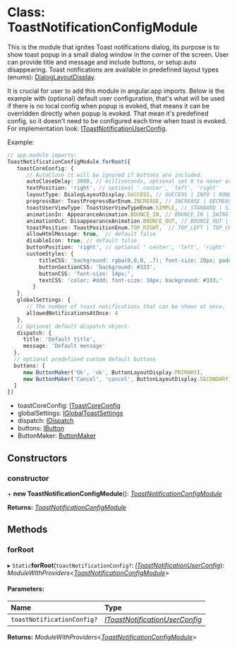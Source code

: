 # Class: ToastNotificationConfigModule

This is the module that ignites Toast notifications dialog, its purpose is to show toast popup in a
small dialog window in the corner of the screen. User can provide title and message and include buttons, or setup auto disappearing.
Toast notifications are available in predefined layout types (enums): [DialogLayoutDisplay](#/documentation/Enum:%20DialogLayoutDisplay).

It is crucial for user to add this module in angular.app imports.
Below is the example with (optional) default user configuration, that's what will be used if there is no
local config when popup is evoked, that means it can be overridden directly when popup is evoked.
That mean it's predefined config, so it doesn't need to be configured each time when toast is evoked.
For implementation look: [IToastNotificationUserConfig](#/documentation/Interface:%20IToastNotificationUserConfig).

Example:
```typescript
// app.module imports:
ToastNotificationConfigModule.forRoot({
   toastCoreConfig: {
      // AutoClose it will be ignored if buttons are included.
      autoCloseDelay: 3000, // milliseconds, optional set 0 to never expires
      textPosition: 'right', // optional ' center', 'left', 'right'
      layoutType: DialogLayoutDisplay.SUCCESS, // SUCCESS | INFO | NONE | DANGER | WARNING
      progressBar: ToastProgressBarEnum.INCREASE, // INCREASE | DECREASE | NONE
      toastUserViewType: ToastUserViewTypeEnum.SIMPLE, // STANDARD | SIMPLE
      animationIn: AppearanceAnimation.BOUNCE_IN, // BOUNCE_IN | SWING | ZOOM_IN | ZOOM_IN_ROTATE | ELASTIC | JELLO | FADE_IN | SLIDE_IN_UP | SLIDE_IN_DOWN | SLIDE_IN_LEFT | SLIDE_IN_RIGHT | NONE
      animationOut: DisappearanceAnimation.BOUNCE_OUT, // BOUNCE_OUT | ZOOM_OUT | ZOOM_OUT_WIND | ZOOM_OUT_ROTATE | FLIP_OUT | SLIDE_OUT_UP | SLIDE_OUT_DOWN | SLIDE_OUT_LEFT | SLIDE_OUT_RIGHT | NONE
      toastPosition: ToastPositionEnum.TOP_RIGHT,  // TOP_LEFT | TOP_CENTER | TOP_RIGHT | TOP_FULL_WIDTH | BOTTOM_LEFT | BOTTOM_CENTER | BOTTOM_RIGHT | BOTTOM_FULL_WIDTH
      allowHtmlMessage: true,  // default false
      disableIcon: true, // default false
      buttonPosition: 'right', // optional ' center', 'left', 'right'
      customStyles: {
          titleCSS: 'background: rgba(0,0,0, .7); font-size: 20px; padding: 20px',
          buttonSectionCSS: 'background: #333',
          buttonCSS: 'font-size: 14px;',
          textCSS: 'color: #ddd; font-size: 16px; background: #333;'
        }
   },
   globalSettings: {
      // The number of toast notifications that can be shown at once.
      allowedNotificationsAtOnce: 4
   },
   // Optional default dispatch object.
   dispatch: {
     title: 'Default title',
     message: 'Default message'
  },
  // optional predefined custom default buttons
  buttons: [
     new ButtonMaker('Ok', 'ok', ButtonLayoutDisplay.PRIMARY),
     new ButtonMaker('Cancel', 'cancel', ButtonLayoutDisplay.SECONDARY)
  ]
})
```
* toastCoreConfig: [IToastCoreConfig](#/documentation/Interface:%20IToastCoreConfig)
* globalSettings: [IGlobalToastSettings](#/documentation/Interface:%20IGlobalToastSettings)
* dispatch: [IDispatch](#/documentation/Interface:%20IDispatch)
* buttons: [IButton](#/documentation/Interface:%20IButton)
* ButtonMaker: [ButtonMaker](#/documentation/Class:%20ButtonMaker)

## Constructors

### constructor

\+ **new ToastNotificationConfigModule**(): [*ToastNotificationConfigModule*](#/documentation/Class:%20ToastNotificationConfigModule)

**Returns:** [*ToastNotificationConfigModule*](#/documentation/Class:%20ToastNotificationConfigModule)

## Methods

### forRoot

▸ `Static`**forRoot**(`toastNotificationConfig?`: [*IToastNotificationUserConfig*](#/documentation/Interface:%20IToastNotificationUserConfig)): *ModuleWithProviders*<[*ToastNotificationConfigModule*](#/documentation/Class:%20ToastNotificationConfigModule)\>

#### Parameters:

| Name | Type |
| :------ | :------ |
| `toastNotificationConfig?` | [*IToastNotificationUserConfig*](#/documentation/Interface:%20IToastNotificationUserConfig) |

**Returns:** *ModuleWithProviders*<[*ToastNotificationConfigModule*](#/documentation/Class:%20ToastNotificationConfigModule)\>
